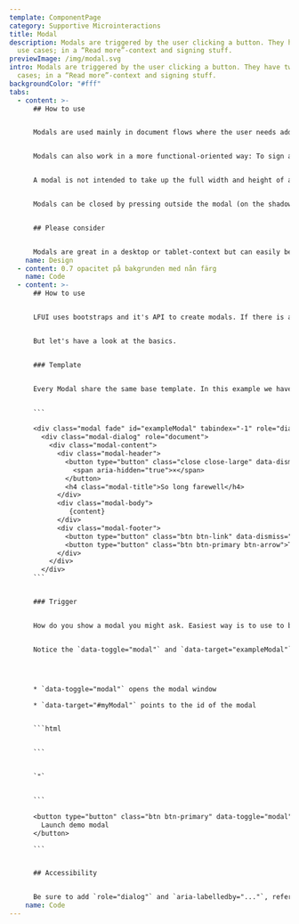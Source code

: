 ```yaml
---
template: ComponentPage
category: Supportive Microinteractions
title: Modal
description: Modals are triggered by the user clicking a button. They have two
  use cases; in a “Read more”-context and signing stuff.
previewImage: /img/modal.svg
intro: Modals are triggered by the user clicking a button. They have two use
  cases; in a “Read more”-context and signing stuff.
backgroundColor: "#fff"
tabs:
  - content: >-
      ## How to use


      Modals are used mainly in document flows where the user needs additional information, but you don't want to break or exit the flow to mediate this information. Typical examples include "Läs mer"-buttons containing more details on a specific function/choice that is seen as relevant, but secondary, to the user in order to make this choice. An example use for this would be to display a visual comparison between different alternatives, for example what's included in different alternatives of an insurance.


      Modals can also work in a more functional-oriented way: To sign and apply a flow with the help of BankID uses a Modal (instead of taking up a separate page in a form, hence not worrying the user that the information they have applied so far isn't lost); the "Tyck till" dialogue box which wants to prompt the user to send in information without the perceived hassle of having to leave the current page the user is standing on; etc.


      A modal is not intended to take up the full width and height of a page, even less so forcing the user to scroll to read its entirety. In that case, a separate page might be a better choice. 


      Modals can be closed by pressing outside the modal (on the shadowy background), using the X in top right corner or by pressing ESC on the keyboard.


      ## Please consider


      Modals are great in a desktop or tablet-context but can easily become troublesome in a mobile context. As mobile usage has increased, the use of modals in our designs for “[read more](../)” has decreased. Take expected mobile usage into consideration when choosing whether to use a modal or another solution for “read more”.
    name: Design
  - content: 0.7 opacitet på bakgrunden med nån färg
    name: Code
  - content: >-
      ## How to use


      LFUI uses bootstraps and it's API to create modals. If there is any functionality you need and we haven't documented here head over to their site since we support all the included options. 


      But let's have a look at the basics. 


      ### Template


      Every Modal share the same base template. In this example we have added the optional .modal-footer which is a where you but you buttons and other actions. 


      ```

      <div class="modal fade" id="exampleModal" tabindex="-1" role="dialog" aria-labelledby="myModalLabel" aria-hidden="true">
        <div class="modal-dialog" role="document">
          <div class="modal-content">
            <div class="modal-header">
              <button type="button" class="close close-large" data-dismiss="modal" aria-label="Close">
                <span aria-hidden="true">×</span>
              </button>
              <h4 class="modal-title">So long farewell</h4>
            </div>
            <div class="modal-body">
               {content}
            </div>
            <div class="modal-footer">
              <button type="button" class="btn btn-link" data-dismiss="modal">Avbryt</button>
              <button type="button" class="btn btn-primary btn-arrow">Take me there</button>
            </div>
          </div>
        </div>
      ```


      ### Trigger


      How do you show a modal you might ask. Easiest way is to use to built in data-attribute from Bootstrap. 


      Notice the `data-toggle="modal"` and `data-target="exampleModal"` in the code snippet below. 




      * `data-toggle="modal"` opens the modal window

      * `data-target="#myModal"` points to the id of the modal


      ```html


      ```


      `"`


      ```

      <button type="button" class="btn btn-primary" data-toggle="modal" data-target="#exampleModal">
        Launch demo modal
      </button>

      ```


      ## Accessibility


      Be sure to add `role="dialog"` and `aria-labelledby="..."`, referencing the modal title, to `.modal` , and `role="document` `"`to the`.modal-dialog` itself. Additionally, you may give a description of your modal dialog with`aria-describedby`on`.modal`.
    name: Code
---
```

